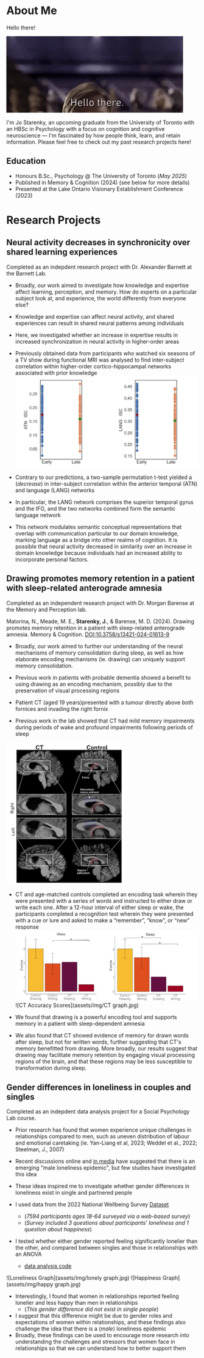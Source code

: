 # About Me
Hello there!

![Hello There Gif](/assets/img/200.gif)

 I'm Jo Starenky, an upcoming graduate from the University of Toronto with an HBSc in Psychology with a focus on cognition and cognitive neuroscience — I'm fascinated by how people think, learn, and retain information. Please feel free to check out my past research projects here!
 
## Education	 			        		
- Honours B.Sc., Psychology @ The University of Toronto (_May 2025_)
- Published in Memory & Cognition (2024) (see below for more details)
- Presented at the Lake Ontario Visionary Establishment Conference (2023)

# Research Projects

## Neural activity decreases in synchronicity over shared learning experiences
Completed as an indepdent research project with Dr. Alexander Barnett at the Barnett Lab.

- Broadly, our work aimed to investigate how knowledge and expertise affect learning, perception, and memory. How do experts on a particular subject look at, and experience, the world differently from everyone else?
  
- Knowledge and expertise can affect neural activity, and shared experiences can result in shared neural patterns among individuals
- Here, we investigated whether an increase in expertise results in increased synchronization in neural activity in higher-order areas
- Previously obtained data from participants who watched six seasons of a TV show during functional MRI was analysed to find inter-subject correlation within higher-order cortico-hippocampal networks associated with prior knowledge
  ![ATN and LANG Graph](assets/img/barnett.jpg)
- Contrary to our predictions, a two-sample permutation t-test yielded a (_decrease_) in inter-subject correlation within the anterior temporal (ATN) and language (LANG) networks
- In particular, the LANG network comprises the superior temporal gyrus and the IFG, and the two networks combined form the semantic language network
- This network modulates semantic conceptual representations that overlap with communication particular to our domain knowledge, marking language as a bridge into other realms of cognition. 
It is possible that neural activity decreased in similarity over an increase in domain knowledge because individuals had an increased ability to incorporate personal factors.


## Drawing promotes memory retention in a patient with sleep-related anterograde amnesia
Completed as an independent research project with Dr. Morgan Barense at the Memory and Perception lab.

Matorina, N., Meade, M. E., **Starenky, J.**, & Barense, M. D. (2024). Drawing promotes memory retention in a patient with sleep-related anterograde amnesia. Memory & Cognition. [DOI:10.3758/s13421-024-01613-9](https://doi.org/10.3758/s13421-024-01613-9)

- Broadly, our work aimed to further our understanding of the neural mechanisms of memory consolidation during sleep, as well as how elaborate encoding mechanisms (ie. drawing) can uniquely support memory consolidation. 
  
- Previous work in patients with probable dementia showed a benefit to using drawing as an encoding mechanism, possibly due to the preservation of visual processing regions
- Patient CT (aged 19 years)presented with a tumour directly above both fornices and invading the right fornix
- Previous work in the lab showed that CT had mild memory impairments during periods of wake and profound impairments following periods of sleep

  
<img src="assets/img/CT.jpg" alt="MRI scan" width="312" height="372">

- CT and age-matched controls completed an encoding task wherein they were presented with a series of words and instructed to either draw or write each one. After a 12-hour interval of either sleep or wake, the participants completed a recognition test wherein they were presented with a cue or lure and asked to make a “remember”, “know”, or “new” response
![CT D Prime Scores](assets/img/dprime.jpg)
![CT Accuracy Scores](assets/img/CT graph.jpg)

- We found that drawing is a powerful encoding tool and supports memory in a patient with sleep-dependent amnesia
- We also found that CT showed evidence of memory for drawn words after sleep, but not for written words, further suggesting that CT's memory benefitted from drawing. More broadly, our results suggest that drawing may facilitate memory retention by engaging visual processing regions of the brain, and that these regions may be less susceptible to transformation during sleep.


## Gender differences in loneliness in couples and singles
Completed as an indepdent data analysis project for a Social Psychology Lab course.

- Prior research has found that women experience unique challenges in relationships compared to men, such as uneven distribution of labour and emotional caretaking (ie. Yan-Liang et al, 2023; Weddel et al., 2022; Steelman, J., 2007)
- Recent discussions online and [in media](https://www.yahoo.com/news/men-carrying-brunt-loneliness-epidemic-122729356.html) have suggested that there is an emerging "male loneliness epidemic", but few studies have investigated this idea
- These ideas inspired me to investigate whether gender differences in loneliness exist in single and partnered people

- I used data from the 2022 National Wellbeing Survey [Dataset](https://www.icpsr.umich.edu/web/ICPSR/studies/38964)
  - (_7594 participants ages 18-64 surveyed via a web-based survey_)
  - (_Survey included 3 questions about participants' loneliness and 1 question about happiness_)
- I tested whether either gender reported feeling significantly lonelier than the other, and compared between singles and those in relationships with an ANOVA
  - [data analysis code](https://github.com/jordanstarenky/PSY329-Project/blob/main/Project.md)

![Loneliness Graph](assets/img/lonely graph.jpg)
![Happiness Graph](assets/img/happy graph.jpg)

- Interestingly, I found that women in relationships reported feeling lonelier and less happy than men in relationships
  - (_This gender difference did not exist in single people_)
- I suggest that this difference might be due to gender roles and expectations of women within relationships, and these findings also challenge the idea that there is a (_male_) loneliness epidemic
- Broadly, these findings can be used to encourage more research into understanding the challenges and stressors that women face in relationships so that we can understand how to better support them


